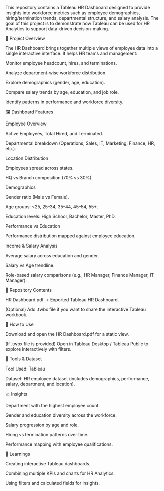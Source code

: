 This repository contains a Tableau HR Dashboard designed to provide insights into workforce metrics such as employee demographics, hiring/termination trends, departmental structure, and salary analysis. The goal of this project is to demonstrate how Tableau can be used for HR Analytics to support data-driven decision-making.

📌 Project Overview

The HR Dashboard brings together multiple views of employee data into a single interactive interface.
It helps HR teams and management:

Monitor employee headcount, hires, and terminations.

Analyze department-wise workforce distribution.

Explore demographics (gender, age, education).

Compare salary trends by age, education, and job role.

Identify patterns in performance and workforce diversity.

🖼️ Dashboard Features

Employee Overview

Active Employees, Total Hired, and Terminated.

Departmental breakdown (Operations, Sales, IT, Marketing, Finance, HR, etc.).

Location Distribution

Employees spread across states.

HQ vs Branch composition (70% vs 30%).

Demographics

Gender ratio (Male vs Female).

Age groups: <25, 25–34, 35–44, 45–54, 55+.

Education levels: High School, Bachelor, Master, PhD.

Performance vs Education

Performance distribution mapped against employee education.

Income & Salary Analysis

Average salary across education and gender.

Salary vs Age trendline.

Role-based salary comparisons (e.g., HR Manager, Finance Manager, IT Manager).

📂 Repository Contents

HR Dashboard.pdf → Exported Tableau HR Dashboard.

(Optional) Add .twbx file if you want to share the interactive Tableau workbook.

🚀 How to Use

Download and open the HR Dashboard.pdf for a static view.

(If .twbx file is provided) Open in Tableau Desktop / Tableau Public to explore interactively with filters.

🔧 Tools & Dataset

Tool Used: Tableau

Dataset: HR employee dataset (includes demographics, performance, salary, department, and location).

📈 Insights

Department with the highest employee count.

Gender and education diversity across the workforce.

Salary progression by age and role.

Hiring vs termination patterns over time.

Performance mapping with employee qualifications.

🌟 Learnings

Creating interactive Tableau dashboards.

Combining multiple KPIs and charts for HR Analytics.

Using filters and calculated fields for insights.